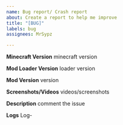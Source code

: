 ```yaml
---
name: Bug report/ Crash report
about: Create a report to help me improve
title: "[BUG]"
labels: bug
assignees: MrSypz

---
```


**Minecraft Version**
minecraft version

**Mod Loader Version**
loader version

**Mod Version**
version

**Screenshots/Videos**
videos/screenshots

**Description**
comment the issue

**Logs**
Log-
